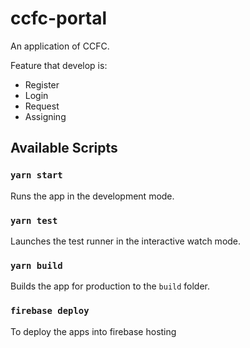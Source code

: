 # ccfc-portal

An application of CCFC.

Feature that develop is:

- Register
- Login
- Request
- Assigning

## Available Scripts

### `yarn start`

Runs the app in the development mode.<br />

### `yarn test`

Launches the test runner in the interactive watch mode.<br />

### `yarn build`

Builds the app for production to the `build` folder.<br />

### `firebase deploy`

To deploy the apps into firebase hosting
